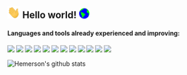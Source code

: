 ## <img src="https://github.com/hemerson-git/hemerson-git/blob/master/assets/Hi.gif" width="29px"> Hello world!&nbsp;<img src="https://github.com/hemerson-git/hemerson-git/blob/master/assets/Earth.gif" width="24px">

<!--
**hemerson-git/hemerson-git** is a ✨ _special_ ✨ repository because its `README.md` (this file) appears on your GitHub profile.

Here are some ideas to get you started:

- 🔭 I’m currently working on ...
- 🌱 I’m currently learning ...
- 👯 I’m looking to collaborate on ...
- 🤔 I’m looking for help with ...
- 💬 Ask me about ...
- 📫 How to reach me: ...
- 😄 Pronouns: ...
- ⚡ Fun fact: ...
-->

#### Languages and tools already experienced and improving:

<img height="25" src="https://img.shields.io/badge/HTML5-E34F26?style=for-the-badge&logo=html5&logoColor=white"></img>
<img height="25" src="https://img.shields.io/badge/CSS3-1572B6?style=for-the-badge&logo=css3&logoColor=white"></img>
<img height="25" src="https://img.shields.io/badge/JavaScript-323330?style=for-the-badge&logo=javascript&logoColor=F7DF1E"> </img>
<img height="25" src="https://img.shields.io/badge/Node.js-43853D?style=for-the-badge&logo=node.js&logoColor=white"> </img>
<img height="25" src="https://img.shields.io/badge/TypeScript-007ACC?style=for-the-badge&logo=typescript&logoColor=white"> </img>
<img height="25" src="https://img.shields.io/badge/Sass-CC6699?style=for-the-badge&logo=sass&logoColor=white"> </img> 
<img height="25" src="https://img.shields.io/badge/React-20232A?style=for-the-badge&logo=react&logoColor=61DAFB"> </img>
<img height="25" src="https://img.shields.io/badge/React_Native-20232A?style=for-the-badge&logo=react&logoColor=61DAFB"> </img>
<img height="25" src="https://img.shields.io/badge/Bootstrap-563D7C?style=for-the-badge&logo=bootstrap&logoColor=white"> </img>
<img height="25" src="https://img.shields.io/badge/jQuery-0769AD?style=for-the-badge&logo=jquery&logoColor=white"> </img>
<img height="25" src="https://img.shields.io/badge/MySQL-00000F?style=for-the-badge&logo=mysql&logoColor=white"> </img>
<img height="25" src="https://img.shields.io/badge/Git-F05032?style=for-the-badge&logo=git&logoColor=white"> </img> 


![Hemerson's github stats](https://github-readme-stats.vercel.app/api?username=hemerson-git&show_icons=true&theme=dracula&count_private=true)
